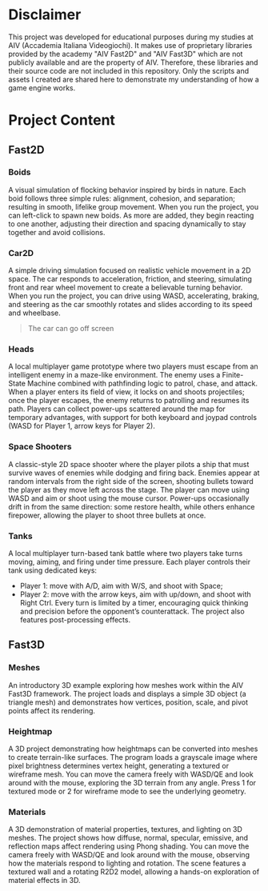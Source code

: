 # Disclaimer
This project was developed for educational purposes during my studies at AIV (Accademia Italiana Videogiochi).
It makes use of proprietary libraries provided by the academy "AIV Fast2D" and "AIV Fast3D" which are not publicly available and are the property of AIV.
Therefore, these libraries and their source code are not included in this repository.
Only the scripts and assets I created are shared here to demonstrate my understanding of how a game engine works.
# Project Content
## Fast2D
### Boids
A visual simulation of flocking behavior inspired by birds in nature.
Each boid follows three simple rules: alignment, cohesion, and separation; resulting in smooth, lifelike group movement.
When you run the project, you can left-click to spawn new boids. As more are added, they begin reacting to one another, adjusting their direction and spacing dynamically to stay together and avoid collisions.
### Car2D
A simple driving simulation focused on realistic vehicle movement in a 2D space.
The car responds to acceleration, friction, and steering, simulating front and rear wheel movement to create a believable turning behavior.
When you run the project, you can drive using WASD, accelerating, braking, and steering as the car smoothly rotates and slides according to its speed and wheelbase.
>The car can go off screen
### Heads
A local multiplayer game prototype where two players must escape from an intelligent enemy in a maze-like environment.
The enemy uses a Finite-State Machine combined with pathfinding logic to patrol, chase, and attack. When a player enters its field of view, it locks on and shoots projectiles; once the player escapes, the enemy returns to patrolling and resumes its path.
Players can collect power-ups scattered around the map for temporary advantages, with support for both keyboard and joypad controls (WASD for Player 1, arrow keys for Player 2).
### Space Shooters
A classic-style 2D space shooter where the player pilots a ship that must survive waves of enemies while dodging and firing back.
Enemies appear at random intervals from the right side of the screen, shooting bullets toward the player as they move left across the stage.
The player can move using WASD and aim or shoot using the mouse cursor. Power-ups occasionally drift in from the same direction: some restore health, while others enhance firepower, allowing the player to shoot three bullets at once.
### Tanks
A local multiplayer turn-based tank battle where two players take turns moving, aiming, and firing under time pressure.
Each player controls their tank using dedicated keys: 
- Player 1: move with A/D, aim with W/S, and shoot with Space;
- Player 2: move with the arrow keys, aim with up/down, and shoot with Right Ctrl.
Every turn is limited by a timer, encouraging quick thinking and precision before the opponent’s counterattack. The project also features post-processing effects.
## Fast3D
### Meshes
An introductory 3D example exploring how meshes work within the AIV Fast3D framework.
The project loads and displays a simple 3D object (a triangle mesh) and demonstrates how vertices, position, scale, and pivot points affect its rendering.
### Heightmap
A 3D project demonstrating how heightmaps can be converted into meshes to create terrain-like surfaces.
The program loads a grayscale image where pixel brightness determines vertex height, generating a textured or wireframe mesh.
You can move the camera freely with WASD/QE and look around with the mouse, exploring the 3D terrain from any angle. Press 1 for textured mode or 2 for wireframe mode to see the underlying geometry.
### Materials
A 3D demonstration of material properties, textures, and lighting on 3D meshes.
The project shows how diffuse, normal, specular, emissive, and reflection maps affect rendering using Phong shading.
You can move the camera freely with WASD/QE and look around with the mouse, observing how the materials respond to lighting and rotation. The scene features a textured wall and a rotating R2D2 model, allowing a hands-on exploration of material effects in 3D.
